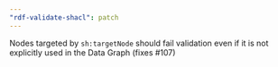 ```yaml
---
"rdf-validate-shacl": patch
---
```


Nodes targeted by `sh:targetNode` should fail validation even if it is not explicitly used in the Data Graph (fixes #107)

